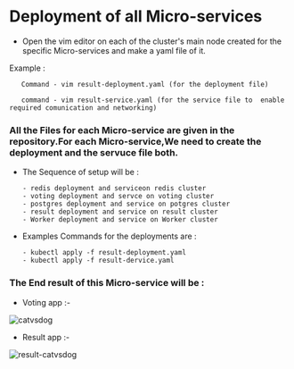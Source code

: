 # Deployment of all Micro-services

* Open the vim editor on each of the cluster's main node created for the specific Micro-services and make a yaml file of it.

Example :

       Command - vim result-deployment.yaml (for the deployment file)

       command - vim result-service.yaml (for the service file to  enable required comunication and networking)

### All the Files for each Micro-service are given in the repository.For each Micro-service,We need to create the deployment and the servuce file both.

* The Sequence of setup will be :

      - redis deployment and serviceon redis cluster
      - voting deployment and servce on voting cluster
      - postgres deployment and service on potgres cluster
      - result deployment and service on result cluster
      - Worker deployment and service on Worker cluster

* Examples Commands for the deployments are :

      - kubectl apply -f result-deployment.yaml
      - kubectl apply -f result-dervice.yaml

### The End result of this Micro-service will be :

* Voting app :-

![catvsdog](https://github.com/harsh556/Micro-service-Architecture/assets/114024228/a51d4d93-d508-42df-b833-6c78b6ad82e9)


* Result app :-

![result-catvsdog](https://github.com/harsh556/Micro-service-Architecture/assets/114024228/8d7db1f1-a629-4121-8457-cb4e72cc652d)

